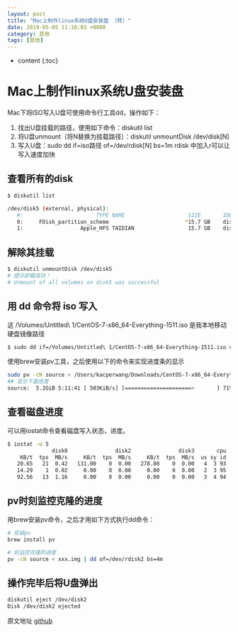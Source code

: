```yaml
---
layout: post
title: "Mac上制作linux系统U盘安装盘 （转）"
date: 2019-05-05 11:16:03 +0800
category: 其他
tags: [其他]
---
```

* content
{:toc}

Mac上制作linux系统U盘安装盘
===

Mac下将ISO写入U盘可使用命令行工具dd，操作如下：

1. 找出U盘挂载的路径，使用如下命令：diskutil list
2. 将U盘unmount（将N替换为挂载路径）：diskutil unmountDisk /dev/disk[N]
3. 写入U盘：sudo dd if=iso路径 of=/dev/rdisk[N] bs=1m  rdisk 中加入r可以让写入速度加快


## 查看所有的disk

```bash
$ diskutil list
```

```bash
/dev/disk5 (external, physical):
   #:                       TYPE NAME                    SIZE       IDENTIFIER
   0:     FDisk_partition_scheme                        *15.7 GB    disk5
   1:                  Apple_HFS TAIDIAN                 15.7 GB    disk5s1
```

## 解除其挂载

```bash
$ diskutil unmountDisk /dev/disk5
# 提示卸载成功！
# Unmount of all volumes on disk5 was successful
```

## 用 dd 命令将 iso 写入

这 /Volumes/Untitled\ 1/CentOS-7-x86_64-Everything-1511.iso 是我本地移动硬盘镜像路径

```bash
$ sudo dd if=/Volumes/Untitled\ 1/CentOS-7-x86_64-Everything-1511.iso of=/dev/disk5 bs=1m
```

使用brew安装pv工具，之后使用以下的命令来实现进度条的显示

```bash
sudo pv -cN source < /Users/kacperwang/Downloads/CentOS-7-x86_64-Everything-1511.iso | sudo dd of=/dev/disk2 bs=4m
## 显示下面进度
source:  5.2GiB 5:11:41 [ 503KiB/s] [=====================>       ] 71% ETA 2:01:56
```

## 查看磁盘进度

可以用iostat命令查看磁盘写入状态，进度。

```bash
$ iostat -w 5
              disk0               disk2               disk3       cpu    load average
    KB/t  tps  MB/s     KB/t  tps  MB/s     KB/t  tps  MB/s  us sy id   1m   5m   15m
   20.65   21  0.42   131.00    0  0.00   278.80    0  0.00   4  3 93  2.31 2.05 2.02
   14.29    1  0.02     0.00    0  0.00     0.00    0  0.00   2  3 95  2.45 2.08 2.03
   92.56   13  1.16     0.00    0  0.00     0.00    0  0.00   3  4 94  2.33 2.06 2.02
```

## pv时刻监控克隆的进度

用brew安装pv命令，之后才用如下方式执行dd命令：​

```bash
# 安装pv
brew install pv

# 刻监控克隆的进度
pv -cN source < xxx.img | dd of=/dev/rdisk2 bs=4m​
```

## 操作完毕后将U盘弹出

```bash
diskutil eject /dev/disk2
Disk /dev/disk2 ejected
```


原文地址 [github](https://github.com/jaywcjlove/handbook/blob/master/CentOS/Mac%E4%B8%8B%E5%88%B6%E4%BD%9CCentOS7%E5%90%AF%E5%8A%A8%E7%9B%98.md)
